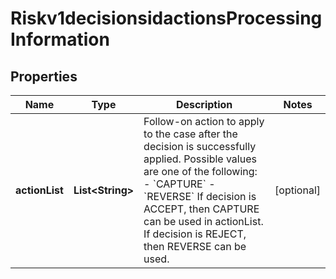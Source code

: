 
# Riskv1decisionsidactionsProcessingInformation

## Properties
Name | Type | Description | Notes
------------ | ------------- | ------------- | -------------
**actionList** | **List&lt;String&gt;** | Follow-on action to apply to the case after the decision is successfully applied. Possible values are one of the following: - &#x60;CAPTURE&#x60; - &#x60;REVERSE&#x60;  If decision is ACCEPT, then CAPTURE can be used in actionList. If decision is REJECT, then REVERSE can be used.  |  [optional]




